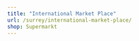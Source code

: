 ```yaml
---
title: "International Market Place"
url: /surrey/international-market-place/
shop: Supermarkt
---
```

